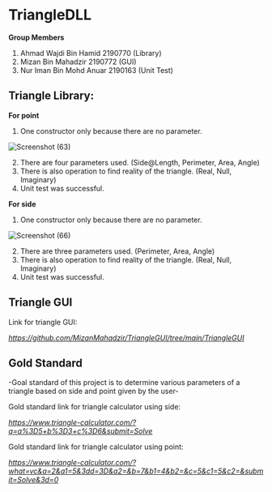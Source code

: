 
# TriangleDLL

**Group Members**
1. Ahmad Wajdi Bin Hamid 2190770 (Library)
2. Mizan Bin Mahadzir 2190772 (GUI)
3. Nur Iman Bin Mohd Anuar 2190163 (Unit Test)

## Triangle Library:

**For point**
1. One constructor only because there are no parameter.

![Screenshot (63)](https://user-images.githubusercontent.com/116859764/216878351-006478a6-ed7b-4e80-939c-4100a25f4d70.png)

2. There are four parameters used. (Side@Length, Perimeter, Area, Angle)
3. There is also operation to find reality of the triangle. (Real, Null, Imaginary)
4. Unit test was successful.

**For side**
1. One constructor only because there are no parameter.

![Screenshot (66)](https://user-images.githubusercontent.com/116859764/216879530-3585bdcd-85b9-4352-9aa3-2f58de74e94b.png)

2. There are three parameters used. (Perimeter, Area, Angle)
3. There is also operation to find reality of the triangle. (Real, Null, Imaginary)
4. Unit test was successful.

## Triangle GUI

Link for triangle GUI:

*https://github.com/MizanMahadzir/TriangleGUI/tree/main/TriangleGUI*

## Gold Standard

-Goal standard of this project is to determine various parameters of a triangle based on side and point given by the user-

Gold standard link for triangle calculator using side: 

*https://www.triangle-calculator.com/?q=a%3D5+b%3D3+c%3D6&submit=Solve*

Gold standard link for triangle calculator using point: 

*https://www.triangle-calculator.com/?what=vc&a=2&a1=5&3dd=3D&a2=&b=7&b1=4&b2=&c=5&c1=5&c2=&submit=Solve&3d=0*






